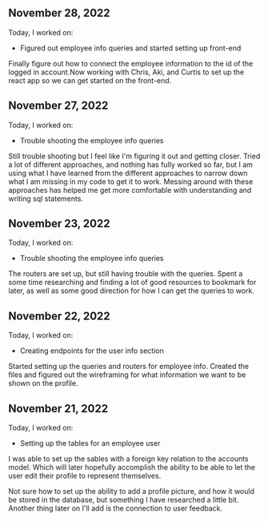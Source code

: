 ## November 28, 2022

Today, I worked on:

* Figured out employee info queries and started setting up front-end

Finally figure out how to connect the employee information to the id 
of the logged in account.Now working with Chris, Aki, and Curtis to set 
up the react app so we can get started on the front-end.



## November 27, 2022

Today, I worked on:

* Trouble shooting the employee info queries

Still trouble shooting but I feel like I'm figuring it out and getting 
closer. Tried a lot of different approaches, and nothing has fully 
worked so far, but I am using what I have learned from the different 
approaches to narrow down what I am missing in my code to get it to work. 
Messing around with these approaches has helped me get more comfortable 
with understanding and writing sql statements.



## November 23, 2022

Today, I worked on:

* Trouble shooting the employee info queries

The routers are set up, but still having trouble with the queries.
Spent a some time researching and finding a lot of good resources 
to bookmark for later, as well as some good direction for how I can 
get the queries to work.



## November 22, 2022

Today, I worked on:

* Creating endpoints for the user info section

Started setting up the queries and routers for employee info.
Created the files and figured out the wireframing for what 
information we want to be shown on the profile.



## November 21, 2022

Today, I worked on:

* Setting up the tables for an employee user

I was able to set up the sables with a foreign key relation 
to the accounts model. Which will later hopefully accomplish the 
ability to be able to let the user edit their profile to represent 
themselves.

Not sure how to set up the ability to add a profile picture, and how 
it would be stored in the database, but something I have researched 
a little bit. Another thing later on I'll add is the connection to 
user feedback.